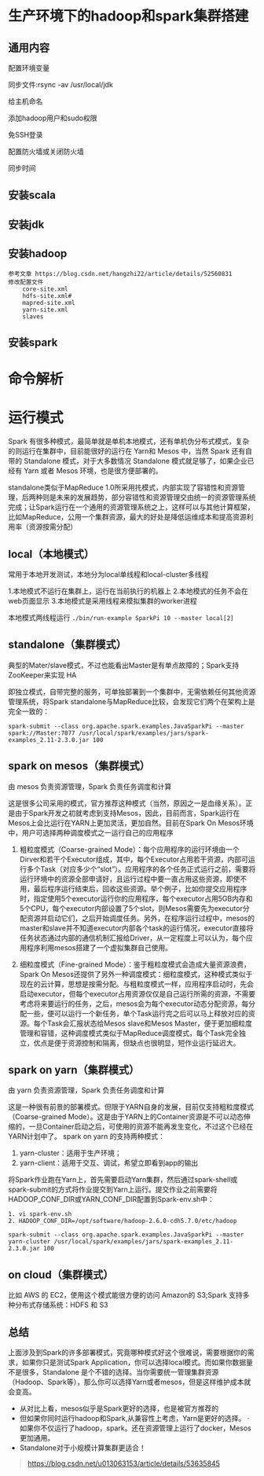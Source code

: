 # 生产环境下的hadoop和spark集群搭建

## 通用内容
配置环境变量

同步文件:rsync -av /usr/local/jdk 

给主机命名

添加hadoop用户和sudo权限

免SSH登录

配置防火墙或关闭防火墙

同步时间

## 安装scala  
## 安装jdk
## 安装hadoop
    参考文章 https://blog.csdn.net/hangzhi22/article/details/52560831
    修改配置文件
        core-site.xml
        hdfs-site.xml#
        mapred-site.xml
        yarn-site.xml
        slaves

## 安装spark

# 命令解析

# 运行模式
Spark 有很多种模式，最简单就是单机本地模式，还有单机伪分布式模式，复杂的则运行在集群中，目前能很好的运行在 Yarn和 Mesos 中，当然 Spark 还有自带的 Standalone 模式，对于大多数情况 Standalone 模式就足够了，如果企业已经有 Yarn 或者 Mesos 环境，也是很方便部署的。

standalone类似于MapReduce 1.0所采用扥模式，内部实现了容错性和资源管理，后两种则是未来的发展趋势，部分容错性和资源管理交由统一的资源管理系统完成；让Spark运行在一个通用的资源管理系统之上，这样可以与其他计算框架，比如MapReduce，公用一个集群资源，最大的好处是降低运维成本和提高资源利用率（资源按需分配）

## local（本地模式）
常用于本地开发测试，本地分为local单线程和local-cluster多线程

1.本地模式不运行在集群上，运行在当前执行的机器上
2.本地模式的任务不会在web页面显示
3.本地模式是采用线程来模拟集群的worker进程

本地模式两线程运行
``./bin/run-example SparkPi 10 --master local[2]``

## standalone（集群模式）
典型的Mater/slave模式，不过也能看出Master是有单点故障的；Spark支持ZooKeeper来实现 HA

即独立模式，自带完整的服务，可单独部署到一个集群中，无需依赖任何其他资源管理系统，将Spark standalone与MapReduce比较，会发现它们两个在架构上是完全一致的：

``spark-submit --class org.apache.spark.examples.JavaSparkPi --master spark://Master:7077 /usr/local/spark/examples/jars/spark-examples_2.11-2.3.0.jar 100``

## spark on mesos（集群模式）
由 mesos 负责资源管理，Spark 负责任务调度和计算

这是很多公司采用的模式，官方推荐这种模式（当然，原因之一是血缘关系）。正是由于Spark开发之初就考虑到支持Mesos，因此，目前而言，Spark运行在Mesos上会比运行在YARN上更加灵活，更加自然。目前在Spark On Mesos环境中，用户可选择两种调度模式之一运行自己的应用程序

1)   粗粒度模式（Coarse-grained Mode）：每个应用程序的运行环境由一个Dirver和若干个Executor组成，其中，每个Executor占用若干资源，内部可运行多个Task（对应多少个“slot”）。应用程序的各个任务正式运行之前，需要将运行环境中的资源全部申请好，且运行过程中要一直占用这些资源，即使不用，最后程序运行结束后，回收这些资源。举个例子，比如你提交应用程序时，指定使用5个executor运行你的应用程序，每个executor占用5GB内存和5个CPU，每个executor内部设置了5个slot，则Mesos需要先为executor分配资源并启动它们，之后开始调度任务。另外，在程序运行过程中，mesos的master和slave并不知道executor内部各个task的运行情况，executor直接将任务状态通过内部的通信机制汇报给Driver，从一定程度上可以认为，每个应用程序利用mesos搭建了一个虚拟集群自己使用。 

2)   细粒度模式（Fine-grained Mode）：鉴于粗粒度模式会造成大量资源浪费，Spark On Mesos还提供了另外一种调度模式：细粒度模式，这种模式类似于现在的云计算，思想是按需分配。与粗粒度模式一样，应用程序启动时，先会启动executor，但每个executor占用资源仅仅是自己运行所需的资源，不需要考虑将来要运行的任务，之后，mesos会为每个executor动态分配资源，每分配一些，便可以运行一个新任务，单个Task运行完之后可以马上释放对应的资源。每个Task会汇报状态给Mesos slave和Mesos Master，便于更加细粒度管理和容错，这种调度模式类似于MapReduce调度模式，每个Task完全独立，优点是便于资源控制和隔离，但缺点也很明显，短作业运行延迟大。

## spark on yarn（集群模式）
由 yarn 负责资源管理，Spark 负责任务调度和计算

这是一种很有前景的部署模式。但限于YARN自身的发展，目前仅支持粗粒度模式（Coarse-grained Mode）。这是由于YARN上的Container资源是不可以动态伸缩的，一旦Container启动之后，可使用的资源不能再发生变化，不过这个已经在YARN计划中了。 
spark on yarn 的支持两种模式： 
1) yarn-cluster：适用于生产环境； 
2) yarn-client：适用于交互、调试，希望立即看到app的输出

将Spark作业跑在Yarn上，首先需要启动Yarn集群，然后通过spark-shell或spark-submit的方式将作业提交到Yarn上运行。提交作业之前需要将HADOOP_CONF_DIR或YARN_CONF_DIR配置到Spark-env.sh中：
```
1. vi spark-env.sh
2. HADOOP_CONF_DIR=/opt/software/hadoop-2.6.0-cdh5.7.0/etc/hadoop
```

``spark-submit --class org.apache.spark.examples.JavaSparkPi --master yarn-cluster /usr/local/spark/examples/jars/spark-examples_2.11-2.3.0.jar 100``

## on cloud（集群模式）
比如 AWS 的 EC2，使用这个模式能很方便的访问 Amazon的 S3;Spark 支持多种分布式存储系统：HDFS 和 S3

## 总结
上面涉及到Spark的许多部署模式，究竟哪种模式好这个很难说，需要根据你的需求，如果你只是测试Spark Application，你可以选择local模式。而如果你数据量不是很多，Standalone 是个不错的选择。当你需要统一管理集群资源（Hadoop、Spark等），那么你可以选择Yarn或者mesos，但是这样维护成本就会变高。 
- 从对比上看，mesos似乎是Spark更好的选择，也是被官方推荐的 
- 但如果你同时运行hadoop和Spark,从兼容性上考虑，Yarn是更好的选择。 · 如果你不仅运行了hadoop，spark。还在资源管理上运行了docker，Mesos更加通用。 
- Standalone对于小规模计算集群更适合！

> https://blog.csdn.net/u013063153/article/details/53635845
